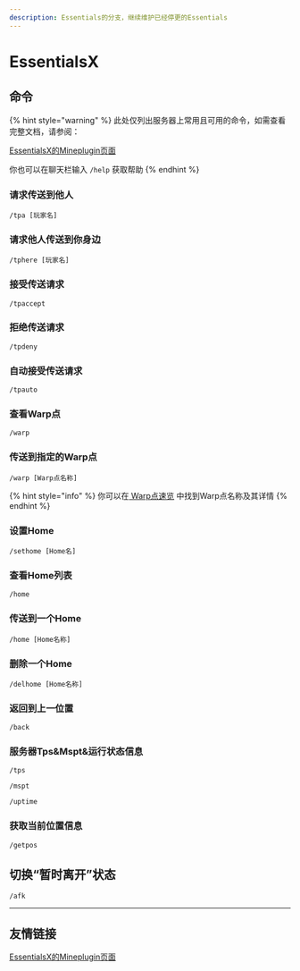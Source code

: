 ```yaml
---
description: Essentials的分支，继续维护已经停更的Essentials
---
```


# EssentialsX

## 命令

{% hint style="warning" %}
此处仅列出服务器上常用且可用的命令，如需查看完整文档，请参阅：

[EssentialsX的Mineplugin页面](https://mineplugin.org/Essentials)

你也可以在聊天栏输入 `/help` 获取帮助
{% endhint %}

### 请求传送到他人

```
/tpa [玩家名]
```

### 请求他人传送到你身边

```
/tphere [玩家名]
```

### 接受传送请求

```
/tpaccept
```

### 拒绝传送请求

```
/tpdeny
```

### 自动接受传送请求

```
/tpauto
```

### 查看Warp点

```
/warp
```

### 传送到指定的Warp点

```
/warp [Warp点名称]
```

{% hint style="info" %}
你可以在[ Warp点速览](../warp-dian-su-lan.md) 中找到Warp点名称及其详情
{% endhint %}

### 设置Home

```
/sethome [Home名]
```

### 查看Home列表

```
/home
```

### 传送到一个Home

```
/home [Home名称]
```

### 删除一个Home

```
/delhome [Home名称]
```

### 返回到上一位置

```
/back
```

### 服务器Tps\&Mspt&运行状态信息

```
/tps
```

```
/mspt
```

```
/uptime
```

### 获取当前位置信息

```
/getpos
```

## 切换“暂时离开”状态

```
/afk
```

***

## 友情链接

[EssentialsX的Mineplugin页面](https://mineplugin.org/Essentials)
